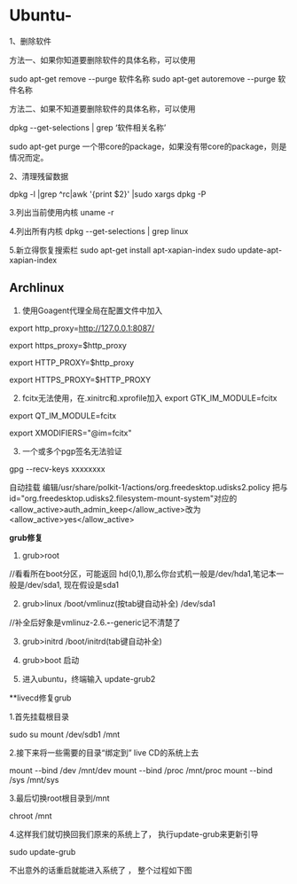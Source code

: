 # Ubuntu-
1、删除软件

方法一、如果你知道要删除软件的具体名称，可以使用               

sudo apt-get remove --purge 软件名称 
sudo apt-get autoremove --purge 软件名称 

方法二、如果不知道要删除软件的具体名称，可以使用

dpkg --get-selections | grep ‘软件相关名称’

sudo apt-get purge 一个带core的package，如果没有带core的package，则是情况而定。

2、清理残留数据

dpkg -l |grep ^rc|awk '{print $2}' |sudo xargs dpkg -P  

3.列出当前使用内核
uname  -r

4.列出所有内核
dpkg --get-selections | grep linux

5.新立得恢复搜索栏
sudo apt-get install apt-xapian-index
sudo update-apt-xapian-index


Archlinux
---------

 1. 使用Goagent代理全局在配置文件中加入

 export http_proxy=http://127.0.0.1:8087/
 
 export https_proxy=$http_proxy
 
 export HTTP_PROXY=$http_proxy
 
 export HTTPS_PROXY=$HTTP_PROXY

 2. fcitx无法使用，在.xinitrc和.xprofile加入
 export GTK_IM_MODULE=fcitx
 
 export QT_IM_MODULE=fcitx
 
 export XMODIFIERS="@im=fcitx"
 

 3. 一个或多个pgp签名无法验证

 gpg --recv-keys xxxxxxxx
 
 自动挂载
 编辑/usr/share/polkit-1/actions/org.freedesktop.udisks2.policy
把与id="org.freedesktop.udisks2.filesystem-mount-system"对应的
<allow_active>auth_admin_keep</allow_active>改为
<allow_active>yes</allow_active>


**grub修复**

 1. grub>root

  //看看所在boot分区，可能返回 hd(0,1),那么你台式机一般是/dev/hda1,笔记本一般是/dev/sda1, 现在假设是sda1

 2. grub>linux /boot/vmlinuz(按tab键自动补全) /dev/sda1

   //补全后好象是vmlinuz-2.6.**-**-generic记不清楚了

 3. grub>initrd /boot/initrd(tab键自动补全)

 4. grub>boot 启动

 5. 进入ubuntu，终端输入 update-grub2
 
 **livecd修复grub
 
1.首先挂载根目录

sudo su
mount /dev/sdb1 /mnt

2.接下来将一些需要的目录“绑定到” live CD的系统上去

mount --bind /dev /mnt/dev
mount --bind /proc /mnt/proc
mount --bind /sys /mnt/sys

3.最后切换root根目录到/mnt

chroot /mnt

4.这样我们就切换回我们原来的系统上了， 执行update-grub来更新引导

sudo update-grub

不出意外的话重启就能进入系统了 ， 整个过程如下图
 
